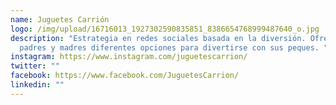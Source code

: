```yaml
---
name: Juguetes Carrión
logo: /img/upload/16716013_1927302590835851_8386654768999487640_o.jpg
description: "Estrategia en redes sociales basada en la diversión. Ofrecemos a
  padres y madres diferentes opciones para divertirse con sus peques. "
instagram: https://www.instagram.com/juguetescarrion/
twitter: ""
facebook: https://www.facebook.com/JuguetesCarrion/
linkedin: ""
---
```

